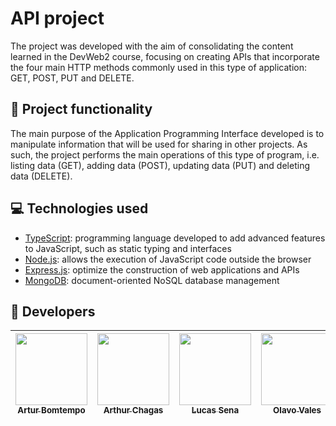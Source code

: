 # API project
The project was developed with the aim of consolidating the content learned in the DevWeb2 course, focusing on creating APIs that incorporate the four main HTTP methods commonly used in this type of application: GET, POST, PUT and DELETE.

## 🔨 Project functionality
The main purpose of the Application Programming Interface developed is to manipulate information that will be used for sharing in other projects. As such, the project performs the main operations of this type of program, i.e. listing data (GET), adding data (POST), updating data (PUT) and deleting data (DELETE).

## 💻 Technologies used
* [TypeScript](https://www.typescriptlang.org/pt/docs/): programming language developed to add advanced features to JavaScript, such as static typing and interfaces
* [Node.js](https://nodejs.org/en/docs): allows the execution of JavaScript code outside the browser
* [Express.js](https://expressjs.com/pt-br/): optimize the construction of web applications and APIs
* [MongoDB](https://www.mongodb.com/docs/): document-oriented NoSQL database management

## 👥 Developers
| [<img loading="lazy" src="https://avatars.githubusercontent.com/u/96635074?v=4" width=115><br><sub>Artur Bomtempo</sub>](https://github.com/ArturColen) |  [<img loading="lazy" src="https://avatars.githubusercontent.com/u/86752180?v=4" width=115><br><sub>Arthur Chagas</sub>](https://github.com/ArthurChagas0103) | [<img loading="lazy" src="https://avatars.githubusercontent.com/u/93053816?v=4" width=115><br><sub>Lucas Sena</sub>](https://github.com/LucasMeloSena) | [<img loading="lazy" src="https://avatars.githubusercontent.com/u/99341405?v=4" width=115><br><sub>Olavo Vales</sub>](https://github.com/OlavoVales) | [<img loading="lazy" src="https://avatars.githubusercontent.com/u/99284305?v=4" width=115><br><sub>Gabriel Melo</sub>](https://github.com/MelodiasGabriel) |
| :---: | :---: | :---: | :---: | :---: |
